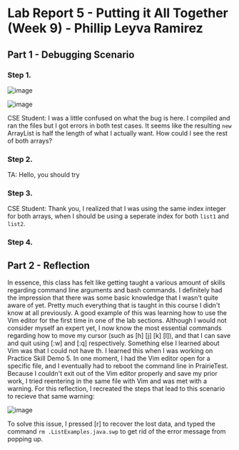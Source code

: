 # Lab Report 5 - Putting it All Together (Week 9) - Phillip Leyva Ramirez
## Part 1 - Debugging Scenario

### Step 1.
![image](https://github.com/pleyvaramirez/cse15l-lab-reports/assets/156385234/7e35af9f-1b4b-4ebf-a240-45d64fa241ae)

![image](https://github.com/pleyvaramirez/cse15l-lab-reports/assets/156385234/9976ba4b-327e-4fe4-887a-0e7d0a3f4fbf)

CSE Student: I was a little confused on what the bug is here. I compiled and ran the files but I got errors in both test cases. It seems like the resulting `new` ArrayList is half the length of what I actually want. How could I see the rest of both arrays?


### Step 2.

TA: Hello, you should try 

### Step 3.

CSE Student: Thank you, I realized that I was using the same index integer for both arrays, when I should be using a seperate index for both `list1` and `list2`. 

### Step 4.



## Part 2 - Reflection

In essence, this class has felt like getting taught a various amount of skills regarding command line arguments and bash commands. I definitely had the impression that there was some basic knowledge that I wasn't quite aware of yet. Pretty much everything that is taught in this course I didn't know at all previously. A good example of this was learning how to use the Vim editor for the first time in one of the lab sections. Although I would not consider myself an expert yet, I now know the most essential commands regarding how to move my cursor (such as [h] [j] [k] [l]), and that I can save and quit using [:w] and [:q] respectively. Something else I learned about Vim was that I could not have th. I learned this when I was working on Practice Skill Demo 5. In one moment, I had the Vim editor open for a specific file, and I eventually had to reboot the command line in PrairieTest. Because I couldn't exit out of the Vim editor properly and save my prior work, I tried reentering in the same file with Vim and was met with a warning. For this reflection, I recreated the steps that lead to this scenario to recieve that same warning:

![image](https://github.com/pleyvaramirez/cse15l-lab-reports/assets/156385234/69d460b9-4ddb-4705-8587-8a44f9c15542)

To solve this issue, I pressed [r] to recover the lost data, and typed the command `rm .ListExamples.java.swp` to get rid of the error message from popping up.
